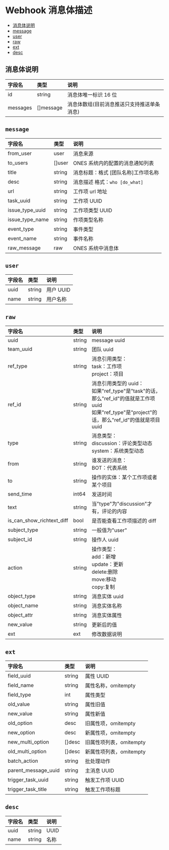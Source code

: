 # Webhook 消息体描述

- [消息体说明](#消息体说明)
- [message](#message)
- [user](#user)
- [raw](#raw)
- [ext](#ext)
- [desc](#desc)

## 消息体说明

| 字段名   | 类型      | 说明                                       |
| :------- | :-------- | :----------------------------------------- |
| id       | string    | 消息体唯一标识 16 位                       |
| messages | []message | 消息体数组(目前消息推送只支持推送单条消息) |

## `message`

| 字段名          | 类型   | 说明                                |
| :-------------- | :----- | :---------------------------------- |
| from_user       | user   | 消息来源                            |
| to_users        | []user | ONES 系统内的配置的消息通知列表     |
| title           | string | 消息标题：格式 [团队名称]工作项名称 |
| desc            | string | 消息描述 格式：`who [do_what]`      |
| url             | string | 工作项 url 地址                     |
| task_uuid       | string | 工作项 UUID                         |
| issue_type_uuid | string | 工作项类型 UUID                     |
| issue_type_name | string | 作项类型名称                        |
| event_type      | string | 事件类型                            |
| event_name      | string | 事件名称                            |
| raw_message     | raw    | ONES 系统中消息体                   |

## `user`

| 字段名 | 类型   | 说明      |
| :----- | :----- | :-------- |
| uuid   | string | 用户 UUID |
| name   | string | 用户名称  |

## `raw`

| 字段名                    | 类型   | 说明                                                                                                                                                   |
| :------------------------ | :----- | :----------------------------------------------------------------------------------------------------------------------------------------------------- |
| uuid                      | string | message uuid                                                                                                                                           |
| team_uuid                 | string | 团队 uuid                                                                                                                                              |
| ref_type                  | string | 消息引用类型：<br/>task：工作项<br/>project：项目                                                                                                      |
| ref_id                    | string | 消息引用类型的 uuid：<br/>如果"ref_type"是"task"的话，那么"ref_id"的值就是工作项 uuid<br/>如果"ref_type"是"project"的话，那么"ref_id"的值就是项目 uuid |
| type                      | string | 消息类型：<br/>discussion：评论类型动态<br/>system：系统类型动态                                                                                       |
| from                      | string | 谁发送的消息：<br/>BOT：代表系统                                                                                                                       |
| to                        | string | 操作的实体：某个工作项或者某个项目                                                                                                                     |
| send_time                 | int64  | 发送时间                                                                                                                                               |
| text                      | string | 当"type"为"discussion"才有，评论的内容                                                                                                                 |
| is_can_show_richtext_diff | bool   | 是否能查看工作项描述的 diff                                                                                                                            |
| subject_type              | string | 一般值为"user"                                                                                                                                         |
| subject_id                | string | 操作人 uuid                                                                                                                                            |
| action                    | string | 操作类型：<br/>add：新增<br/>update：更新<br/>delete:删除<br/>move:移动<br/>copy:复制                                                                  |
| object_type               | string | 消息实体 uuid                                                                                                                                          |
| object_name               | string | 消息实体名称                                                                                                                                           |
| object_attr               | string | 消息实体属性                                                                                                                                           |
| new_value                 | string | 更新后的值                                                                                                                                             |
| ext                       | ext    | 修改数据说明                                                                                                                                           |

## `ext`

| 字段名              | 类型   | 说明                    |
| :------------------ | :----- | :---------------------- |
| field_uuid          | string | 属性 UUID               |
| field_name          | string | 属性名称，omitempty     |
| field_type          | int    | 属性类型                |
| old_value           | string | 属性旧值                |
| new_value           | string | 属性新值                |
| old_option          | desc   | 旧属性项，omitempty     |
| new_option          | desc   | 新属性项，omitempty     |
| new_multi_option    | []desc | 旧属性项列表，omitempty |
| old_multi_option    | []desc | 新属性项列表，omitempty |
| batch_action        | string | 批处理动作              |
| parent_message_uuid | string | 主消息 UUID             |
| trigger_task_uuid   | string | 触发工作项 UUID         |
| trigger_task_title  | string | 触发工作项标题          |

## `desc`

| 字段名 | 类型   | 说明 |
| :----- | :----- | :--- |
| uuid   | string | UUID |
| name   | string | 名称 |
